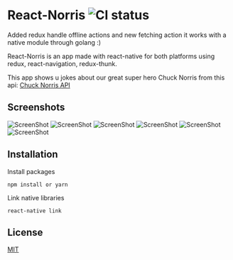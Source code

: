 # React-Norris ![CI status](https://img.shields.io/badge/build-passing-brightgreen.svg)

Added redux handle offline actions and new fetching action it works with a native module through golang :)

React-Norris is an app made with react-native for both platforms using redux, react-navigation, redux-thunk.

This app shows u jokes about our great super hero Chuck Norris from this api: [Chuck Norris API](https://api.chucknorris.io/)

## Screenshots

![ScreenShot](/Screenshots/img1.png?raw=true "")
![ScreenShot](/Screenshots/img2.png?raw=true "")
![ScreenShot](/Screenshots/img3.png?raw=true "")
![ScreenShot](/Screenshots/img5.png?raw=true "")
![ScreenShot](/Screenshots/img6.png?raw=true "")
![ScreenShot](/Screenshots/img7.png?raw=true "")


## Installation
Install packages
```
npm install or yarn
```
Link native libraries
```
react-native link
```

## License
[MIT](https://choosealicense.com/licenses/mit/)

